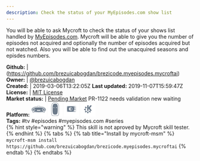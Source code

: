 ```yaml
---
description: Check the status of your MyEpisodes.com show list
---
```

You will be able to ask Mycroft to check the status of your shows list handled by [MyEpisodes.com](http://www.myepisodes.com).
Mycroft will be able to give you the number of episodes not acquired and optionally the number of episodes acquired but not watched.
Also you will be able to find out the unacquired seasons and episdes numbers.

**Github:** | (https://github.com/brezuicabogdan/brezicode.myepisodes.mycroftai)  
**Owner:** | [@brezuicabogdan](https://github.com/brezuicabogdan)  
**Created:** | 2019-03-06T13:22:05Z  **Last updated:** 2019-11-07T15:59:47Z  
**License:** | [MIT License](https://api.github.com/licenses/mit)  
**Market status:** | [Pending Market](https://market.mycroft.ai/skill/) PR-1122 needs validation new waiting  
**Platform:**   ![](.gitbook/assets/mark-1-icon.png)  ![](.gitbook/assets/mark-2-icon.png)  ![](.gitbook/assets/picroft-icon.png)  ![](.gitbook/assets/kde.png)   
**Tags:** \#tv \#episodes \#myepisodes.com \#series   
{% hint style="warning" %}
This skill is not aproved by Mycroft skill tester.
{% endhint %}
  {% tabs %}
{% tab title="Install by mycroft-msm" %}
``` mycroft-msm install https://github.com/brezuicabogdan/brezicode.myepisodes.mycroftai```
{% endtab %}
  {% endtabs %}
  